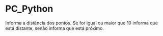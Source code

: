 # PC_Python
Informa a distância dos pontos. Se for igual ou maior que 10 informa que está distante, senão informa que está próximo.

